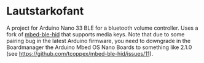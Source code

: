 # Lautstarkofant

A project for Arduino Nano 33 BLE for a bluetooth volume controller.
Uses a fork of [mbed-ble-hid](https://github.com/SpiritCroc/mbed-ble-hid) that supports media keys.
Note that due to some pairing bug in the latest Arduino firmware, you need to downgrade in the Boardmanager the Arduino Mbed OS Nano Boards to something like 2.1.0 (see https://github.com/tcoppex/mbed-ble-hid/issues/11).
